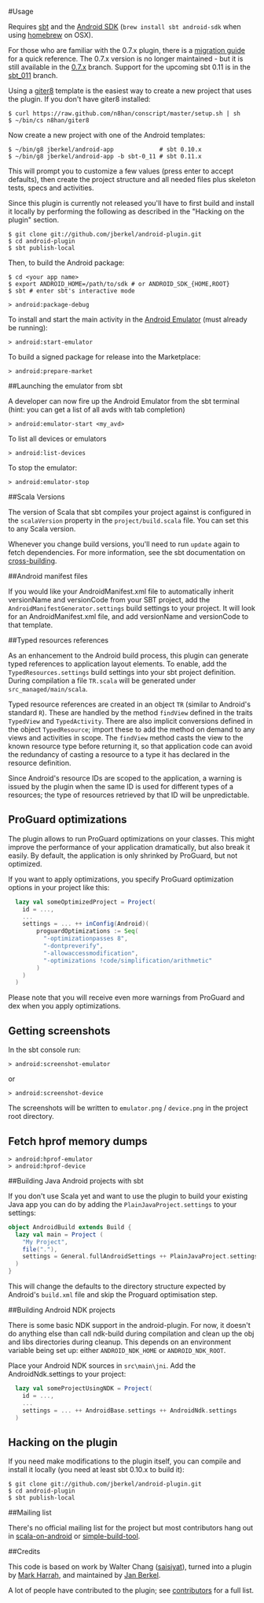 #Usage

Requires [sbt][] and the [Android SDK][]
(`brew install sbt android-sdk` when using [homebrew][] on OSX).

For those who are familiar with the 0.7.x plugin, there is a [migration guide][]
for a quick reference. The 0.7.x version is no longer maintained - but it is
still available in the [0.7.x][] branch. Support for the upcoming sbt 0.11 is in
the [sbt_011][] branch.

Using a [giter8][] template is the easiest way to create a new
project that uses the plugin. If you don't have giter8 installed:

    $ curl https://raw.github.com/n8han/conscript/master/setup.sh | sh
    $ ~/bin/cs n8han/giter8

Now create a new project with one of the Android templates:

    $ ~/bin/g8 jberkel/android-app             # sbt 0.10.x
    $ ~/bin/g8 jberkel/android-app -b sbt-0_11 # sbt 0.11.x

This will prompt you to customize a few values (press enter to accept
defaults), then create the project structure and all needed files plus
skeleton tests, specs and activities.

Since this plugin is currently not released you'll have to first build and
install it locally by performing the following as described in the "Hacking on the plugin" section.

    $ git clone git://github.com/jberkel/android-plugin.git
    $ cd android-plugin
    $ sbt publish-local

Then, to build the Android package:

    $ cd <your app name>
    $ export ANDROID_HOME=/path/to/sdk # or ANDROID_SDK_{HOME,ROOT}
    $ sbt # enter sbt's interactive mode

    > android:package-debug

To install and start the main activity in the [Android Emulator][]
(must already be running):

    > android:start-emulator

To build a signed package for release into the Marketplace:

    > android:prepare-market

##Launching the emulator from sbt

A developer can now fire up the Android Emulator from the sbt terminal
(hint: you can get a list of all avds with tab completion)

    > android:emulator-start <my_avd>

To list all devices or emulators

    > android:list-devices

To stop the emulator:

    > android:emulator-stop

##Scala Versions

The version of Scala that sbt compiles your project against is
configured in the `scalaVersion` property in the
`project/build.scala` file. You can set this to any Scala
version.

Whenever you change build versions, you'll need to run `update` again
to fetch dependencies. For more information, see the sbt documentation
on [cross-building][].


##Android manifest files

If you would like your AndroidManifest.xml file to automatically inherit
versionName and versionCode from your SBT project, add the
`AndroidManifestGenerator.settings` build settings to your project.
It will look for an AndroidManifest.xml file, and add versionName
and versionCode to that template.

##Typed resources references

As an enhancement to the Android build process, this plugin can
generate typed references to application layout elements. To enable,
add the `TypedResources.settings` build settings into your sbt project
definition. During compilation a file `TR.scala` will be generated
under `src_managed/main/scala`.

Typed resource references are created in an object `TR` (similar to
Android's standard `R`). These are handled by the method `findView`
defined in the traits `TypedView` and `TypedActivity`. There are also
implicit conversions defined in the object `TypedResource`; import
these to add the method on demand to any views and activities in
scope. The `findView` method casts the view to the known resource type
before returning it, so that application code can avoid the redundancy
of casting a resource to a type it has declared in the resource
definition.

Since Android's resource IDs are scoped to the application, a warning
is issued by the plugin when the same ID is used for different types
of a resources; the type of resources retrieved by that ID will be
unpredictable.

## ProGuard optimizations

The plugin allows to run ProGuard optimizations on your classes. This
might improve the performance of your application dramatically, but also
break it easily. By default, the application is only shrinked by ProGuard,
but not optimized.

If you want to apply optimizations, you specify ProGuard
optimization options in your project like this:

```scala
  lazy val someOptimizedProject = Project(
    id = ...,
    ...
    settings = ... ++ inConfig(Android)(
        proguardOptimizations := Seq(
          "-optimizationpasses 8",
          "-dontpreverify",
          "-allowaccessmodification",
          "-optimizations !code/simplification/arithmetic"
        )
    )
  )
```

Please note that you will receive even more warnings from ProGuard
and dex when you apply optimizations.

## Getting screenshots

In the sbt console run:

    > android:screenshot-emulator

or

    > android:screenshot-device

The screenshots will be written to `emulator.png` / `device.png` in the project
root directory.

## Fetch hprof memory dumps

    > android:hprof-emulator
    > android:hprof-device

##Building Java Android projects with sbt

If you don't use Scala yet and want to use the plugin to build your existing
Java app you can do by adding the `PlainJavaProject.settings` to your settings:

```scala
object AndroidBuild extends Build {
  lazy val main = Project (
    "My Project",
    file("."),
    settings = General.fullAndroidSettings ++ PlainJavaProject.settings
  )
}
```

This will change the defaults to the directory structure expected by Android's
`build.xml` file and skip the Proguard optimisation step.

##Building Android NDK projects

There is some basic NDK support in the android-plugin.
For now, it doesn't do anything else than call ndk-build during compilation
and clean up the obj and libs directories during cleanup.
This depends on an environment variable being set up: either `ANDROID_NDK_HOME` or `ANDROID_NDK_ROOT`.

Place your Android NDK sources in `src\main\jni`. Add the AndroidNdk.settings to your project:

```scala
  lazy val someProjectUsingNDK = Project(
    id = ...,
    ...
    settings = ... ++ AndroidBase.settings ++ AndroidNdk.settings
  )
```

## Hacking on the plugin

If you need make modifications to the plugin itself, you can compile
and install it locally (you need at least sbt 0.10.x to build it):

    $ git clone git://github.com/jberkel/android-plugin.git
    $ cd android-plugin
    $ sbt publish-local

##Mailing list

There's no official mailing list for the project but most contributors hang
out in [scala-on-android][] or [simple-build-tool][].

##Credits

This code is based on work by Walter Chang
([saisiyat](http://github.com/weihsiu/saisiyat/)), turned into a plugin by
[Mark Harrah](http://github.com/harrah), and maintained by
[Jan Berkel](https://github.com/jberkel).

A lot of people have contributed to the plugin; see [contributors][] for a full
list.

[sbt]: https://github.com/harrah/xsbt/wiki
[scala-on-android]: http://groups.google.com/group/scala-on-android
[simple-build-tool]: http://groups.google.com/group/simple-build-tool
[0.7.x]: https://github.com/jberkel/android-plugin/tree/0.7.x
[sbt_011]: https://github.com/jberkel/android-plugin/tree/sbt_011
[migration guide]: https://github.com/jberkel/android-plugin/wiki/migration_guide
[contributors]: https://github.com/jberkel/android-plugin/wiki/Contributors
[homebrew]: https://github.com/mxcl/homebrew
[giter8]: https://github.com/n8han/giter8#readme
[Android SDK]: http://developer.android.com/sdk/index.html
[Android emulator]: http://developer.android.com/guide/developing/tools/emulator.html
[cross-building]: https://github.com/harrah/xsbt/wiki/Cross-Build
